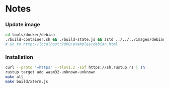 # Notes

### Update image

```bash
cd tools/docker/debian
./build-container.sh && ./build-state.js && zstd ../../../images/debian-state-base.bin
# Go to http://localhost:9000/examples/debian.html
```

### Installation

```bash
curl --proto '=https' --tlsv1.2 -sSf https://sh.rustup.rs | sh
rustup target add wasm32-unknown-unknown
make all
make build/xterm.js
```
